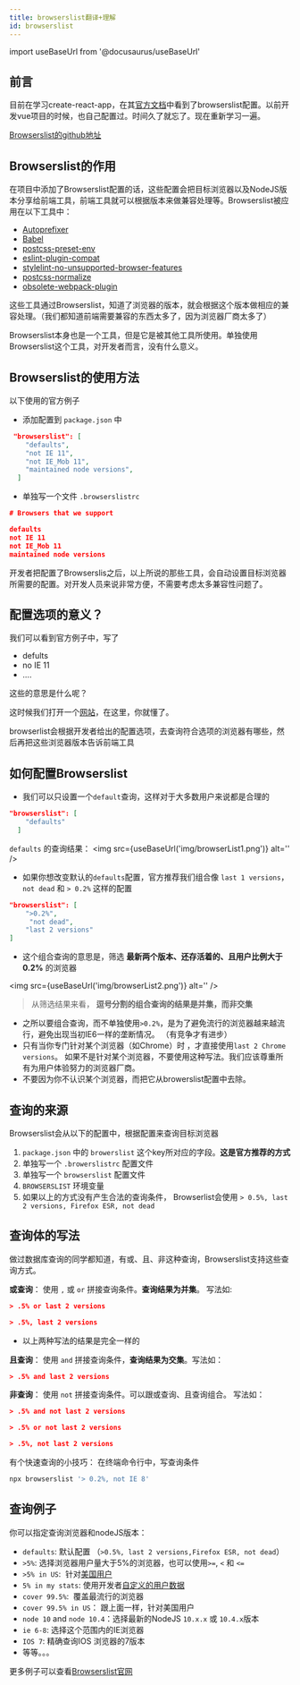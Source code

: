 ```yaml
---
title: browserslist翻译+理解
id: browserslist
---
```

import useBaseUrl from '@docusaurus/useBaseUrl'

## 前言

目前在学习create-react-app，在其[官方文档](https://create-react-app.dev/docs/supported-browsers-features/)中看到了browserslist配置。以前开发vue项目的时候，也自己配置过。时间久了就忘了。现在重新学习一遍。


[Browserslist的github地址](https://github.com/browserslist/browserslist)


## Browserslist的作用


在项目中添加了Browserslist配置的话，这些配置会把目标浏览器以及NodeJS版本分享给前端工具，前端工具就可以根据版本来做兼容处理等。Browserslist被应用在以下工具中：


- [Autoprefixer](https://github.com/postcss/autoprefixer)
- [Babel](https://github.com/babel/babel/tree/master/packages/babel-preset-env)
- [postcss-preset-env](https://github.com/jonathantneal/postcss-preset-env)
- [eslint-plugin-compat](https://github.com/amilajack/eslint-plugin-compat)
- [stylelint-no-unsupported-browser-features](https://github.com/ismay/stylelint-no-unsupported-browser-features)
- [postcss-normalize](https://github.com/jonathantneal/postcss-normalize)
- [obsolete-webpack-plugin](https://github.com/ElemeFE/obsolete-webpack-plugin)



这些工具通过Browserslist，知道了浏览器的版本，就会根据这个版本做相应的兼容处理。（我们都知道前端需要兼容的东西太多了，因为浏览器厂商太多了）


Browserslist本身也是一个工具，但是它是被其他工具所使用。单独使用Browserslist这个工具，对开发者而言，没有什么意义。


## Browserslist的使用方法


以下使用的官方例子


- 添加配置到 `package.json` 中



```json
 "browserslist": [
    "defaults",
    "not IE 11",
    "not IE_Mob 11",
    "maintained node versions",
  ]
```


- 单独写一个文件 `.browserslistrc`



```json
# Browsers that we support

defaults
not IE 11
not IE_Mob 11
maintained node versions
```


开发者把配置了Browserslis之后，以上所说的那些工具，会自动设置目标浏览器所需要的配置。对开发人员来说非常方便，不需要考虑太多兼容性问题了。


## 配置选项的意义？


我们可以看到官方例子中，写了


- defults
- no IE 11
- ....



这些的意思是什么呢？


这时候我们打开一个[网站](https://browserl.ist/)，在这里，你就懂了。


browserlist会根据开发者给出的配置选项，去查询符合选项的浏览器有哪些，然后再把这些浏览器版本告诉前端工具


## 如何配置Browserslist


- 我们可以只设置一个`default`查询，这样对于大多数用户来说都是合理的



```json
"browserslist": [
    "defaults"
  ]
```


`defaults` 的查询结果：
<img src={useBaseUrl('img/browserList1.png')} alt='' />

- 如果你想改变默认的`defaults`配置，官方推荐我们组合像 `last 1 versions`，`not dead` 和 `> 0.2%` 这样的配置
```json
"browserslist": [
    ">0.2%",
     "not dead",
    "last 2 versions"
]
```

- 这个组合查询的意思是，筛选 **最新两个版本、还存活着的、且用户比例大于0.2%** 的浏览器



<img src={useBaseUrl('img/browserList2.png')} alt='' />


> 从筛选结果来看， **逗号分割的组合查询的结果是并集，而非交集**



- 之所以要组合查询，而不单独使用`>0.2%`，是为了避免流行的浏览器越来越流行，避免出现当初IE6一样的垄断情况。 （有竞争才有进步）
- 只有当你专门针对某个浏览器（如Chrome）时 ，才直接使用`last 2 Chrome versions`。 如果不是针对某个浏览器，不要使用这种写法。我们应该尊重所有为用户体验努力的浏览器厂商。
- 不要因为你不认识某个浏览器，而把它从browerslist配置中去除。


## 查询的来源


Browserslist会从以下的配置中，根据配置来查询目标浏览器


1. `package.json` 中的 `browerslist` 这个key所对应的字段。**这是官方推荐的方式**
1. 单独写一个 `.browerslistrc` 配置文件
1. 单独写一个 `browserslist` 配置文件
1. `BROWSERSLIST` 环境变量
1. 如果以上的方式没有产生合法的查询条件， Browserlist会使用 `> 0.5%, last 2 versions, Firefox ESR, not dead`



## 查询体的写法


做过数据库查询的同学都知道，有或、且、非这种查询，Browserslist支持这些查询方式。


**或查询**： 使用 `,` 或 `or` 拼接查询条件。**查询结果为并集**。 写法如:


```json
> .5% or last 2 versions
```
```json
> .5%, last 2 versions
```

- 以上两种写法的结果是完全一样的



**且查询**： 使用 `and` 拼接查询条件，**查询结果为交集**。写法如：


```json
> .5% and last 2 versions
```


**非查询**： 使用 `not` 拼接查询条件。可以跟或查询、且查询组合。 写法如：


```json
> .5% and not last 2 versions
```
```json
> .5% or not last 2 versions
```
```json
> .5%, not last 2 versions
```


有个快速查询的小技巧： 在终端命令行中，写查询条件


```bash
npx browserslist '> 0.2%, not IE 8'
```


## 查询例子


你可以指定查询浏览器和nodeJS版本：


- `defaults`: 默认配置 （`>0.5%, last 2 versions,Firefox ESR, not dead`）
- `>5%`: 选择浏览器用户量大于5%的浏览器，也可以使用`>=`, `<` 和 `<=`
- `>5% in US`:  针对[美国用户](https://en.wikipedia.org/wiki/ISO_3166-1_alpha-2#Officially_assigned_code_elements)
- `5% in my stats`: 使用开发者[自定义的用户数据](https://github.com/browserslist/browserslist#custom-usage-data)
- `cover 99.5%`:  覆盖最流行的浏览器
- `cover 99.5% in US`： 跟上面一样，针对美国用户
- `node 10` and `node 10.4`：选择最新的NodeJS `10.x.x` 或 `10.4.x`版本
- `ie 6-8`: 选择这个范围内的IE浏览器
- `IOS 7`: 精确查询IOS 浏览器的7版本
- 等等。。。



更多例子可以查看[Browserslist官网](https://github.com/browserslist/browserslist#full-list)

